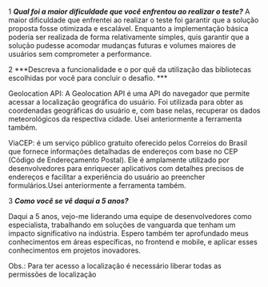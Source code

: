 1 ***Qual foi a maior dificuldade que você enfrentou ao realizar o teste?***
A maior dificuldade que enfrentei ao realizar o teste foi garantir que a solução proposta fosse otimizada e escalável. Enquanto a implementação básica poderia ser realizada de forma relativamente simples, quis garantir que a solução pudesse acomodar mudanças futuras e volumes maiores de usuários sem comprometer a performance.

2 ***Descreva a funcionalidade e o por quê da utilização das bibliotecas escolhidas por você para concluir o desafio. ***

Geolocation API: A Geolocation API é uma API do navegador que permite acessar a localização geográfica do usuário. Foi utilizada para obter as coordenadas geográficas do usuário e, com base nelas, recuperar os dados meteorológicos da respectiva cidade. Usei anteriormente a ferramenta também.

ViaCEP: é um serviço público gratuito oferecido pelos Correios do Brasil que fornece informações detalhadas de endereços com base no CEP (Código de Endereçamento Postal). Ele é amplamente utilizado por desenvolvedores para enriquecer aplicativos com detalhes precisos de endereços e facilitar a experiência do usuário ao preencher formulários.Usei anteriormente a ferramenta também.

3 ***Como você se vê daqui a 5 anos?***

 Daqui a 5 anos, vejo-me liderando uma equipe de desenvolvedores como especialista, trabalhando em soluções de vanguarda que tenham um impacto significativo na indústria. Espero também ter aprofundado meus conhecimentos em áreas específicas, no frontend e mobile, e aplicar esses conhecimentos em projetos inovadores.

Obs.: Para ter acesso a localização é necessário liberar todas as permissões de localização 

